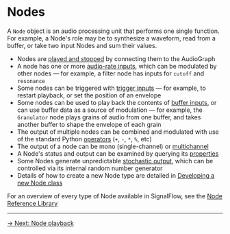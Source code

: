 # Nodes

A `Node` object is an audio processing unit that performs one single function. For example, a Node's role may be to synthesize a waveform, read from a buffer, or take two input Nodes and sum their values.

- Nodes are [played and stopped](playback.md) by connecting them to the AudioGraph 
- A node has one or more [audio-rate inputs](inputs.md#audio-rate-inputs), which can be modulated by other nodes — for example, a filter node has inputs for `cutoff` and `resonance` 
- Some nodes can be triggered with [trigger inputs](inputs.md#triggers) — for example, to restart playback, or set the position of an envelope
- Some nodes can be used to play back the contents of [buffer inputs](inputs.md#buffer-inputs), or can use buffer data as a source of modulation — for example, the `Granulator` node plays grains of audio from one buffer, and takes another buffer to shape the envelope of each grain
- The output of multiple nodes can be combined and modulated with use of the standard Python [operators](operators.md) (`+`, `-`, `*`, `%`, etc)
- The output of a node can be mono (single-channel) or [multichannel](multichannel.md)
- A Node's status and output can be examined by querying its [properties](properties.md)
- Some Nodes generate unpredictable [stochastic output](stochastic.md), which can be controlled via its internal random number generator 
- Details of how to create a new Node type are detailed in [Developing a new Node class](developing.md)

For an overview of every type of Node available in SignalFlow, see the [Node Reference Library](../library/index.md)

---

[→ Next: Node playback](playback.md)
